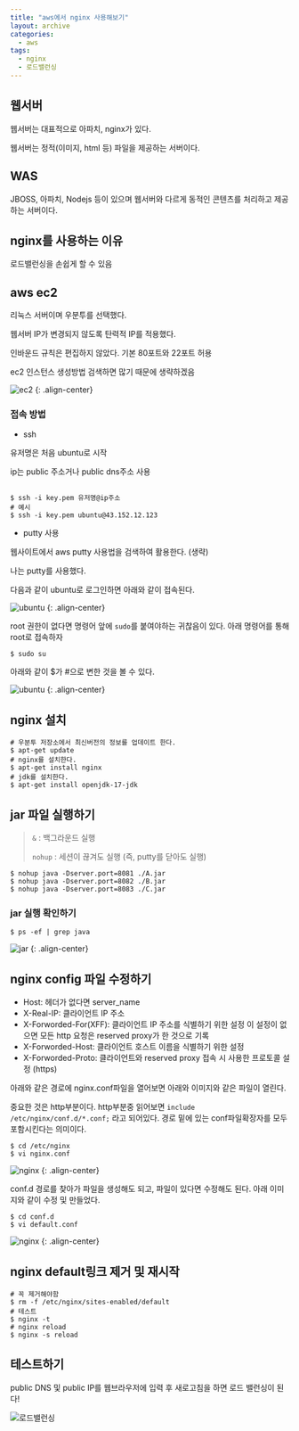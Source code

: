 ```yaml
---
title: "aws에서 nginx 사용해보기"
layout: archive
categories:
  - aws
tags:
  - nginx
  - 로드밸런싱
---
```


## 웹서버
웹서버는 대표적으로 아파치, nginx가 있다.

웹서버는 정적(이미지, html 등) 파일을 제공하는 서버이다.

## WAS
JBOSS, 아파치, Nodejs 등이 있으며 웹서버와 다르게 동적인 콘텐츠를 처리하고 제공하는 서버이다.

## nginx를 사용하는 이유
로드밸런싱을 손쉽게 할 수 있음

## aws ec2
리눅스 서버이며 우분투를 선택했다.

웹서버 IP가 변경되지 않도록 탄력적 IP를 적용했다.

인바운드 규칙은 편집하지 않았다. 기본 80포트와 22포트 허용

ec2 인스턴스 생성방법 검색하면 많기 때문에 생략하겠음

![ec2](https://github.com/kimhyunso/kimhyunso.github.io/assets/87798982/8b9e2f33-126e-4b4f-926f-f47f58521894)
{: .align-center}

### 접속 방법
- ssh

유저명은 처음 ubuntu로 시작 

ip는 public 주소거나 public dns주소 사용
```shell

$ ssh -i key.pem 유저명@ip주소
# 예시
$ ssh -i key.pem ubuntu@43.152.12.123
```

- putty 사용

웹사이트에서 aws putty 사용법을 검색하여 활용한다. (생략)

나는 putty를 사용했다. 

다음과 같이 ubuntu로 로그인하면 아래와 같이 접속된다.

![ubuntu](https://github.com/kimhyunso/kimhyunso.github.io/assets/87798982/6ae0badb-a94f-4a36-9335-4909ebfe0d87)
{: .align-center}

root 권한이 없다면 명령어 앞에 `sudo`를 붙여야하는 귀찮음이 있다. 아래 명령어를 통해 root로 접속하자

```shell
$ sudo su
```

아래와 같이 $가 #으로 변한 것을 볼 수 있다.

![ubuntu](https://github.com/kimhyunso/kimhyunso.github.io/assets/87798982/ccb4f63e-af00-400e-bee1-a1774d5cc849)
{: .align-center}

## nginx 설치
```shell
# 우분투 저장소에서 최신버전의 정보를 업데이트 한다.
$ apt-get update
# nginx를 설치한다.
$ apt-get install nginx
# jdk를 설치한다.
$ apt-get install openjdk-17-jdk
```

## jar 파일 실행하기
> `&` : 백그라운드 실행
>
> `nohup` : 세션이 끊겨도 실행 (즉, putty를 닫아도 실행)
```shell
$ nohup java -Dserver.port=8081 ./A.jar
$ nohup java -Dserver.port=8082 ./B.jar
$ nohup java -Dserver.port=8083 ./C.jar
```

### jar 실행 확인하기
```shell
$ ps -ef | grep java
```
![jar](https://github.com/kimhyunso/kimhyunso.github.io/assets/87798982/8964517a-5abd-4752-8e0d-0e4668dcc1e5)
{: .align-center}

## nginx config 파일 수정하기
- Host: 헤더가 없다면 server_name
- X-Real-IP: 클라이언트 IP 주소
- X-Forworded-For(XFF): 클라이언트 IP 주소를 식별하기 위한 설정
이 설정이 없으면 모든 http 요청은 reserved proxy가 한 것으로 기록
- X-Forworded-Host: 클라이언트 호스트 이름을 식별하기 위한 설정
- X-Forworded-Proto: 클라이언트와 reserved proxy 접속 시 사용한 프로토콜 설정 (https)

아래와 같은 경로에 nginx.conf파일을 열어보면 아래와 이미지와 같은 파일이 열린다.

중요한 것은 http부분이다. http부분중 읽어보면 `include /etc/nginx/conf.d/*.conf;` 라고 되어있다. 경로 밑에 있는 conf파일확장자를 모두 포함시킨다는 의미이다.

```shell
$ cd /etc/nginx
$ vi nginx.conf
```

![nginx](https://github.com/kimhyunso/kimhyunso.github.io/assets/87798982/40156a81-d9a0-45e6-9b1f-7970ca962377)
{: .align-center}


conf.d 경로를 찾아가 파일을 생성해도 되고, 파일이 있다면 수정해도 된다. 아래 이미지와 같이 수정 및 만들었다.

```shell
$ cd conf.d
$ vi default.conf
```
![nginx](https://github.com/kimhyunso/kimhyunso.github.io/assets/87798982/d2f9d148-06f4-4b91-aef1-d5abc503bd34)
{: .align-center}

## nginx default링크 제거 및 재시작
```shell
# 꼭 제거해야함
$ rm -f /etc/nginx/sites-enabled/default
# 테스트
$ nginx -t
# nginx reload
$ nginx -s reload
```

## 테스트하기
public DNS 및 public IP를 웹브라우저에 입력 후 새로고침을 하면 로드 밸런싱이 된다!

![로드밸런싱](https://github.com/kimhyunso/kimhyunso.github.io/assets/87798982/95605a28-7554-44df-8e5e-64f9e5e76d5e)










